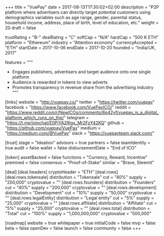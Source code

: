 +++
title = "VuePay"
date = 2017-08-13T17:30:02+02:00
description = "P2P platform where advertisers can directly target potential customers using demographics variables such as age range, gender, parental status, household income, address, place of birth, level of education, etc."
weight = 20
draft = false

trustRating = "B-"
dealRating = "C"
softCap = "N/A"
hardCap = "500 K ETH"
platform = "Ethereum"
industry = "Attention economy"
currencyAccepted = "ETH"
startDate = 2017-10-06
endDate = 2017-10-20
founded = "India/UK, 2017"

features = """
- Engages publishers, advertisers and target audience onto one single platform
- Audience is rewarded in tokens to view adverts
- Promotes transparency in revenue share from the advertising industry
"""

[links]
  website = "http://vuepay.co/"
  twitter = "https://twitter.com/vuepay"
  facebook = "https://www.facebook.com/VuePayICO/"
  reddit = "https://www.reddit.com/r/NewICOs/comments/6p42yf/vuepay_is_a_digital_platform_which_runs_on_the/"
  telegram = "https://t.me/joinchat/E0PjYA2Rlgx_Mr2FzY42KQ"
  github = "https://github.com/vuepay/VuePay"
  medium = "https://medium.com/@VuePay"
  slack = "https://vuepayteam.slack.com/"

[trust]
  stage = "Ideation"
  advisors = true
  partners = false
  teamIdentity = true
  audit = false
  wallet = false
  disbursementDate = "End of ICO"

[token]
  assetBacked = false
  functions = "Currency, Reward, Incentive"
  premined = false
  consensus = "Proof-of-Stake"
  similar = "Brave, Steemit"

[deal]
  [deal.headers]
    cryptoHeader = "ETH"
  [deal.rows]
    [deal.rows.tokensale]
      distribution = "Tokensale"
      cut = "40%"
      supply = "200,000"
      cryptovalue = ""
    [deal.rows.founders]
      distribution = "Founders"
      cut = "40%"
      supply = "200,000"
      cryptovalue = ""
    [deal.rows.development]
      distribution = "Development"
      cut = "10%"
      supply = "50,000"
      cryptovalue = ""
    [deal.rows.legalEntity]
      distribution = "Legal entity"
      cut = "5%"
      supply = "25,000"
      cryptovalue = ""
    [deal.rows.affiliate]
      distribution = "Affiliate"
      cut = "5%"
      supply = "25,000"
      cryptovalue = ""
    [deal.rows.total]
      distribution = "Total"
      cut = "100%"
      supply = "1,000,000,000"
      cryptovalue = "500,000"

[roadmap]
  website = true
  whitepaper = true
  initialCode = false
  mvp = false
  beta = false
  openDev = false
  launch = false
  community = false
+++
